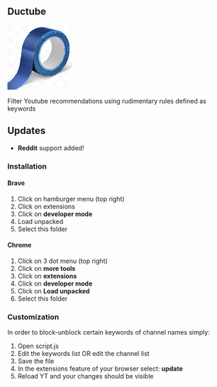 ## Ductube

![alt text](static/img/duct_tape_icon.png "Duct tape Icon")

Filter Youtube recommendations using rudimentary rules defined as keywords

## Updates

* **Reddit** support added!

### Installation

#### Brave
1. Click on hamburger menu (top right)
2. Click on extensions
3. Click on **developer mode**
3. Load unpacked
4. Select this folder

#### Chrome

1. Click on 3 dot menu (top right)
2. Click on **more tools**
3. Click on **extensions**
4. Click on **developer mode**
5. Click on **Load unpacked**
6. Select this folder

### Customization

In order to block-unblock certain keywords of channel names simply:
1. Open script.js
2. Edit the keywords list OR edit the channel list
3. Save the file
4. In the extensions feature of your browser select: **update**
5. Reload YT and your changes should be visible
